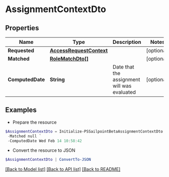 # AssignmentContextDto
## Properties

Name | Type | Description | Notes
------------ | ------------- | ------------- | -------------
**Requested** | [**AccessRequestContext**](AccessRequestContext.md) |  | [optional] 
**Matched** | [**RoleMatchDto[]**](RoleMatchDto.md) |  | [optional] 
**ComputedDate** | **String** | Date that the assignment will was evaluated | [optional] 

## Examples

- Prepare the resource
```powershell
$AssignmentContextDto = Initialize-PSSailpointBetaAssignmentContextDto  -Requested null `
 -Matched null `
 -ComputedDate Wed Feb 14 10:58:42
```

- Convert the resource to JSON
```powershell
$AssignmentContextDto | ConvertTo-JSON
```

[[Back to Model list]](../README.md#documentation-for-models) [[Back to API list]](../README.md#documentation-for-api-endpoints) [[Back to README]](../README.md)

